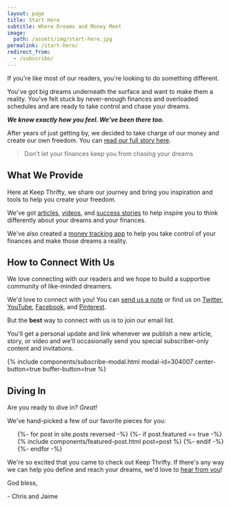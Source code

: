 ```yaml
---
layout: page
title: Start Here
subtitle: Where Dreams and Money Meet
image:
  path: /assets/img/start-here.jpg
permalink: /start-here/
redirect_from:
  - /subscribe/
---
```


If you're like most of our readers, you're looking to do something different.

You've got big dreams underneath the surface and want to make them a reality. You've felt stuck by never-enough finances and overloaded schedules and are ready to take control and chase your dreams.

___We know exactly how you feel. We've been there too.___

After years of just getting by, we decided to take charge of our money and create our own freedom. You can [read our full story here]({{site.url}}/our-story/).

> Don't let your finances keep you from chasing your dreams

## What We Provide

Here at Keep Thrifty, we share our journey and bring you inspiration and tools to help you create your freedom.

We've got [articles](/articles/), [videos](/videos/), and [success stories](/freedom-stories/) to help inspire you to think differently about your dreams and your finances.

We've also created a [money tracking app](https://thrifty.keepthrifty.com) to help you take control of your finances and make those dreams a reality.

## How to Connect With Us

We love connecting with our readers and we hope to build a supportive community of like-minded dreamers.

We'd love to connect with you! You can [send us a note](/work-with-us/) or find us on [Twitter](https://www.twitter.com/keepthrifty/), [YouTube](https://www.youtube.com/channel/UCHpQLpwuiNRNwQ_eLJQInQA), [Facebook](https://www.facebook.com/keepthrifty/), and [Pinterest](https://www.pinterest.com/keepthrifty/).

But the __best__ way to connect with us is to join our email list.

You'll get a personal update and link whenever we publish a new article, story, or video and we'll occasionally send you special subscriber-only content and invitations.

{% include components/subscribe-modal.html modal-id=304007 center-button=true buffer-button=true %}

## Diving In

Are you ready to dive in? _Great!_

We've hand-picked a few of our favorite pieces for you:

<ul id="featured-posts">
{%- for post in site.posts reversed -%}
{%- if post.featured == true -%}
  {% include components/featured-post.html post=post %}
{%- endif -%}
{%- endfor -%}
</ul>

We're so excited that you came to check out Keep Thrifty. If there's any way we can help you define and reach your dreams, we'd love to [hear from you](/work-with-us/)!

God bless,

\- Chris and Jaime
